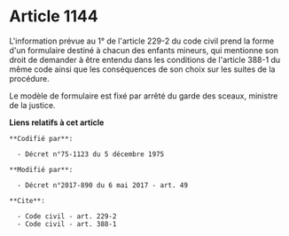 # Article 1144

L'information prévue au 1° de l'article 229-2 du code civil prend la forme d'un formulaire destiné à chacun des enfants
mineurs, qui mentionne son droit de demander à être entendu dans les conditions de l'article 388-1  du même code ainsi que
les conséquences de son choix sur les suites de la procédure.

Le modèle de formulaire est fixé par arrêté du garde des sceaux, ministre de la justice.

**Liens relatifs à cet article**

	**Codifié par**:

	  - Décret n°75-1123 du 5 décembre 1975

	**Modifié par**:

	  - Décret n°2017-890 du 6 mai 2017 - art. 49

	**Cite**:

	  - Code civil - art. 229-2
	  - Code civil - art. 388-1
